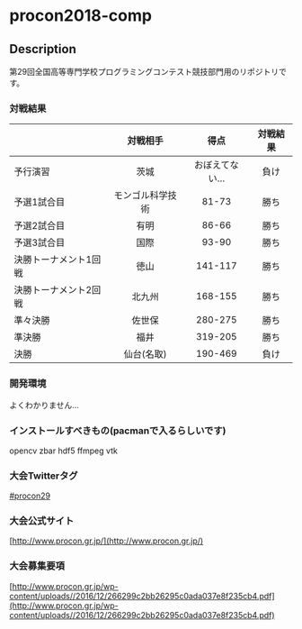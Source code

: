 # procon2018-comp
## Description

第29回全国高等専門学校プログラミングコンテスト競技部門用のリポジトリです。

### 対戦結果
|  | 対戦相手 | 得点 | 対戦結果 |
|:-----------|:------------:|:------------:|:------------:|
| 予行演習 | 茨城 | おぼえてない… | 負け |
| 予選1試合目 | モンゴル科学技術 | 81-73 | 勝ち |
| 予選2試合目 | 有明 | 86-66 | 勝ち |
| 予選3試合目 | 国際 | 93-90 | 勝ち |
| 決勝トーナメント1回戦 | 徳山 | 141-117 | 勝ち |
| 決勝トーナメント2回戦 | 北九州 | 168-155 | 勝ち |
| 準々決勝 | 佐世保 | 280-275 | 勝ち |
| 準決勝 | 福井 | 319-205 | 勝ち |
| 決勝 | 仙台(名取) | 190-469 | 負け |

### 開発環境

よくわかりません…


### インストールすべきもの(pacmanで入るらしいです)

opencv zbar hdf5 ffmpeg vtk


### 大会Twitterタグ
[#procon29](https://twitter.com/search?q=%23procon29)

### 大会公式サイト
[http://www.procon.gr.jp/](http://www.procon.gr.jp/)

### 大会募集要項
[http://www.procon.gr.jp/wp-content/uploads//2016/12/266299c2bb26295c0ada037e8f235cb4.pdf](http://www.procon.gr.jp/wp-content/uploads//2016/12/266299c2bb26295c0ada037e8f235cb4.pdf)
